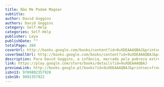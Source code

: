 ```yaml
---
title: Não Me Podem Magoar
subtitle: 
author: David Goggins
authors: David Goggins
category: Self-Help
categories: Self-Help
publisher: Leya
publishDate: ""
totalPage: 384
coverUrl: http://books.google.com/books/content?id=9uXDEAAAQBAJ&printsec=frontcover&img=1&zoom=1&edge=curl&source=gbs_api
coverSmallUrl: http://books.google.com/books/content?id=9uXDEAAAQBAJ&printsec=frontcover&img=1&zoom=5&edge=curl&source=gbs_api
description: Para David Goggins, a infância, marcada pela pobreza extrema, o racismo, o trabalho infantil e os abusos do pai, foi um pesadelo. Mas, com autodisciplina férrea, força mental e trabalho árduo, ele transformou-se. O jovem deprimido, com excesso de peso e sem rumo, foi gradualmente queimando etapas no desenvolvimento físico e mental até se tornar num ícone das Forças Armadas americanas e num dos maiores atletas mundiais em provas de resistência. Goggins é a única pessoa no mundo a completar os treinos de elite de três forças especiais –Navy SEAL, Army Rangers e Air Force Tactical Air Controller –, e estabeleceu ainda uma série de recordes, o que levou a revista Outside a nomeá-lo The Fittest (Real) Man in America. Em Não Me Podem Magoar o autor partilha a sua extraordinária história de vida, na primeira pessoa e num estilo direto e surpreendente, mostrando como a maior parte de nós só usa uma percentagem reduzida das suas capacidades. É o que ele chama A Regra dos 40 Por Cento, que ele aprendeu a contrariar. Ou seja, qualquer pessoa pode superar-se se souber explorar o seu potencial.
link: https://play.google.com/store/books/details?id=9uXDEAAAQBAJ
previewLink: http://books.google.pt/books?id=9uXDEAAAQBAJ&printsec=frontcover&dq=N%C3%A3o+me+podem+magoar&hl=&as_pt=BOOKS&cd=1&source=gbs_api
isbn13: 9789892357928
isbn10: 9892357922
---
```

